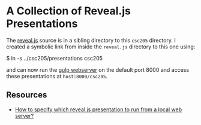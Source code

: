 # A Collection of Reveal.js Presentations

The [reveal.js](https://revealjs.com/) source is in a sibling directory to this
``csc205`` directory.  I created a symbolic link from inside the ``reveal.js``
directory to this one using:

  $ ln -s ../csc205/presentations csc205

and can now run the
[gulp webserver](https://www.npmjs.com/package/gulp-webserver) on the default
port 8000 and access these presentations at ``host:8000/csc205``.

## Resources

* [How to specify which reveal.js presentation to run from a local web server?](https://stackoverflow.com/questions/44980389/how-to-specify-which-reveal-js-presentation-to-run-from-a-local-web-server)
